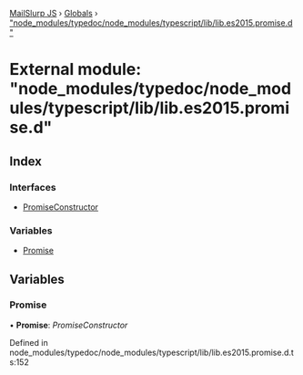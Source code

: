 [MailSlurp JS](../README.md) › [Globals](../globals.md) › ["node_modules/typedoc/node_modules/typescript/lib/lib.es2015.promise.d"](_node_modules_typedoc_node_modules_typescript_lib_lib_es2015_promise_d_.md)

# External module: "node_modules/typedoc/node_modules/typescript/lib/lib.es2015.promise.d"

## Index

### Interfaces

* [PromiseConstructor](../interfaces/_node_modules_typedoc_node_modules_typescript_lib_lib_es2015_promise_d_.promiseconstructor.md)

### Variables

* [Promise](_node_modules_typedoc_node_modules_typescript_lib_lib_es2015_promise_d_.md#promise)

## Variables

###  Promise

• **Promise**: *PromiseConstructor*

Defined in node_modules/typedoc/node_modules/typescript/lib/lib.es2015.promise.d.ts:152
